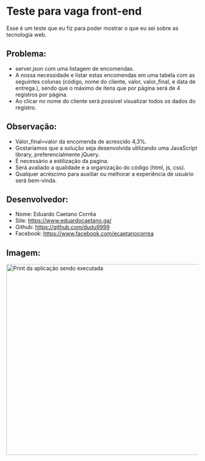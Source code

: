 # Teste para vaga front-end

Esse é um teste que eu fiz para 
poder mostrar o que eu sei sobre
as tecnologia web.

## Problema:
 - server.json com uma listagem de encomendas.
 - A nossa necessidade e listar estas encomendas em uma tabela com as seguintes colunas (código, nome do cliente, valor, valor_final, e data de entrega.), sendo que o máximo de itens que por página será de 4 registros por página.
 - Ao clicar no nome do cliente será possível visualizar todos os dados do registro.

## Observação:

 -  Valor_final=valor da encomenda de acrescido 4,3%.
 -  Gostaríamos que a solução seja desenvolvida utilizando uma JavaScript library, preferencialmente jQuery.
 -  É necessário a estilização da pagina.
 -  Será avaliado a qualidade e a organização do código (html, js, css).
 -  Qualquer acréscimo para auxiliar ou melhorar a experiência de usuário será bem-vinda.


## Desenvolvedor:
- Nome: Eduardo Caetano Corrêa
- Site: https://www.eduardocaetano.ga/
- Github: https://github.com/dudu9999
- Facebook: https://www.facebook.com/ecaetanocorrea


## Imagem:

<img src="https://lh3.googleusercontent.com/IebT0hUpnGSl2iem2d1AKS9-gkpliID1BqxOvFKExxW1IKyfyet-Ua4Kr6wIRSJWzq8if2lqfBMTAzUHYlL6zbWPciVj_HFyN76CBjVw3m0TW5swd0RIAn7pINiKKyHv-tmMPyT0BV2jcm6vgZSonf1vyheSGm8Z9px7xC_ysIZ_Gscb8ZIQidALBv1vYoc25pSXVZmRHukypohW44-FhcjQDu5wUHMB93WctrOwdHrsQkfq-_-rQNApXMTZohXIwV4g3eJofctz8hDdcyUyNIBWGYruuHL50liRstZWalN3XMqmI50muGWY_9tLd5xQcyabM5GcmvBMmrvu__p7sU3-4O31qQEsUdWcvyrafsKo99j2AHTbJ0Ary8Js2cd1urZNMIasV8nzhmJHUSkG02EpcYilsEeZGQO3nzNjdAJYJerZj94hXZ7p_9CvDB_q0mCbuOEuGgIoK_g0WqYMGK2PJMzeiIGQLJYPxO6jrK23BpleZBTvfNSXqcMTR5RgOCbfs0KF3uYc9CJyxR9eNBkitUb-YsgbnAGYpdlQcsAYYOPHuPUaW0oKk5VpnpknE7EzlSo8K7zfR0UcaH9tgqEkhCvdvRWD_vQSEQW9JKRrdGZYlziaMHVJ4LXeYeBCLTYvratdBiFC7LDHc7E6W2P7j-X6ct-FxiTkHUued9zSpk0qQAwktCw=w901-h616-no" alt="Print da aplicação sendo executada" height="500" width="600">
